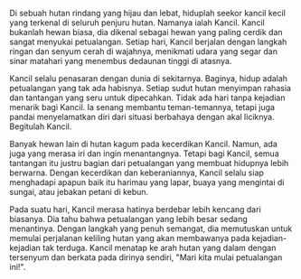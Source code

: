Di sebuah hutan rindang yang hijau dan lebat, hiduplah seekor kancil kecil yang terkenal di seluruh penjuru hutan. Namanya ialah Kancil. Kancil bukanlah hewan biasa, dia dikenal sebagai hewan yang paling cerdik dan sangat menyukai petualangan. Setiap hari, Kancil berjalan dengan langkah ringan dan senyum cerah di wajahnya, menikmati udara yang segar dan sinar matahari yang menembus dedaunan tinggi di atasnya.

Kancil selalu penasaran dengan dunia di sekitarnya. Baginya, hidup adalah petualangan yang tak ada habisnya. Setiap sudut hutan menyimpan rahasia dan tantangan yang seru untuk dipecahkan. Tidak ada hari tanpa kejadian menarik bagi Kancil. Ia senang membantu teman-temannya, tetapi juga pandai menyelamatkan diri dari situasi berbahaya dengan akal liciknya. Begitulah Kancil.

Banyak hewan lain di hutan kagum pada kecerdikan Kancil. Namun, ada juga yang merasa iri dan ingin menantangnya. Tetapi bagi Kancil, semua tantangan itu justru bagian dari petualangan yang membuat hidupnya lebih berwarna. Dengan kecerdikan dan keberaniannya, Kancil selalu siap menghadapi apapun baik itu harimau yang lapar, buaya yang mengintai di sungai, atau jebakan petani di kebun.

Pada suatu hari, Kancil merasa hatinya berdebar lebih kencang dari biasanya. Dia tahu bahwa petualangan yang lebih besar sedang menantinya. Dengan langkah yang penuh semangat, dia memutuskan untuk memulai perjalanan keliling hutan yang akan membawanya pada kejadian-kejadian tak terduga. Kancil menatap ke arah hutan yang dalam dengan tersenyum dan berkata pada dirinya sendiri, "Mari kita mulai petualangan ini!".
